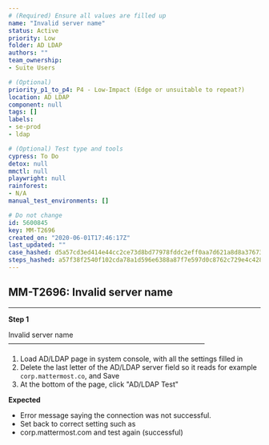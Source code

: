 ```yaml
---
# (Required) Ensure all values are filled up
name: "Invalid server name"
status: Active
priority: Low
folder: AD LDAP
authors: ""
team_ownership: 
- Suite Users

# (Optional)
priority_p1_to_p4: P4 - Low-Impact (Edge or unsuitable to repeat?)
location: AD LDAP
component: null
tags: []
labels: 
- se-prod
- ldap

# (Optional) Test type and tools
cypress: To Do
detox: null
mmctl: null
playwright: null
rainforest: 
- N/A
manual_test_environments: []

# Do not change
id: 5600845
key: MM-T2696
created_on: "2020-06-01T17:46:17Z"
last_updated: ""
case_hashed: d5a57cd3ed414e44cc2ce73d8bd77978fddc2eff0aa7d621a8d8a3767350682ede0021cda8c0d7896b3aaf0374a954eb
steps_hashed: a57f38f2540f102cda78a1d596e6388a87f7e597d0c8762c729e4c42840f936630c09535919a0174edd44120b774a03d
---
```


<!-- (Auto-generated) Based on frontmatter's "key" and "name" -->

## MM-T2696: Invalid server name

---

**Step 1**

Invalid server name\
————————————————————————————

1. Load AD/LDAP page in system console, with all the settings filled in
2. Delete the last letter of the AD/LDAP server field so it reads for example `corp.mattermost.co`, and Save
3. At the bottom of the page, click "AD/LDAP Test"

**Expected**

- Error message saying the connection was not successful.
- Set back to correct setting such as
- corp.mattermost.com and test again (successful)
